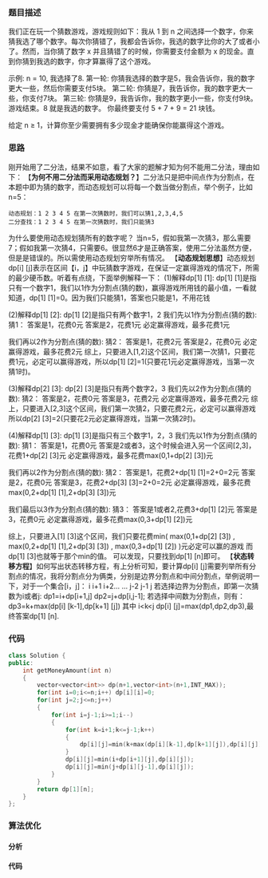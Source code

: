 ### 题目描述

我们正在玩一个猜数游戏，游戏规则如下：我从 1 到 n 之间选择一个数字，你来猜我选了哪个数字。每次你猜错了，我都会告诉你，我选的数字比你的大了或者小了。然而，当你猜了数字 x 并且猜错了的时候，你需要支付金额为 x 的现金。直到你猜到我选的数字，你才算赢得了这个游戏。

示例:
n = 10, 我选择了8.
第一轮: 你猜我选择的数字是5，我会告诉你，我的数字更大一些，然后你需要支付5块。
第二轮: 你猜是7，我告诉你，我的数字更大一些，你支付7块。
第三轮: 你猜是9，我告诉你，我的数字更小一些，你支付9块。
游戏结束。8 就是我选的数字。
你最终要支付 5 + 7 + 9 = 21 块钱。


给定 n ≥ 1，计算你至少需要拥有多少现金才能确保你能赢得这个游戏。

### 思路

刚开始用了二分法，结果不如意，看了大家的题解才知为何不能用二分法，理由如下：
【**为何不用二分法而采用动态规划？**】二分法只是把中间点作为分割点，在本题中即为猜的数字，而动态规划可以将每一个数当做分割点，举个例子，比如n=5：

```
动态规划：1 2 3 4 5 在第一次猜数时，我们可以猜1,2,3,4,5
二分查找：1 2 3 4 5 在第一次猜数时，我们只能猜3
```

为什么要使用动态规划猜所有的数字呢？
当n=5，假如我第一次猜3，那么需要7；假如我第一次猜4，只需要6。很显然6才是正确答案，使用二分法虽然方便，但是是错误的。所以需使用动态规划穷举所有情况。
【**动态规划思想**】动态规划dp[i] [j]表示在区间【i，j】中玩猜数字游戏，在保证一定赢得游戏的情况下，所需的最少硬币数。听着有点绕，下面举例解释一下：
(1)解释dp[1] [1]:
dp[1] [1]是指只有一个数字1，我们以1作为分割点(猜的数)，赢得游戏所用钱的最小值，一看就知道，dp[1] [1]=0。因为我们只能猜1，答案也只能是1，不用花钱

(2)解释dp[1] [2]:
dp[1] [2]是指只有两个数字1，2
我们先以1作为分割点(猜的数):
猜1：
答案是1，花费0元
答案是2，花费1元
必定赢得游戏，最多花费1元

我们再以2作为分割点(猜的数):
猜2：
答案是1，花费2元
答案是2，花费0元
必定赢得游戏，最多花费2元
综上，只要进入[1,2]这个区间，我们第一次猜1，只要花费1元，必定可以赢得游戏，所以dp[1] [2]=1(只要花1元必定赢得游戏，当第一次猜1时)。

(3)解释dp[2] [3]:
dp[2] [3]是指只有两个数字2，3
我们先以2作为分割点(猜的数):
猜2：
答案是2，花费0元
答案是3，花费2元
必定赢得游戏，最多花费2元
综上，只要进入[2,3]这个区间，我们第一次猜2，只要花费2元，必定可以赢得游戏所以dp[2] [3]=2(只要花2元必定赢得游戏，当第一次猜2时)。

(4)解释dp[1] [3]:
dp[1] [3]是指只有三个数字1，2，3
我们先以1作为分割点(猜的数):
猜1：
答案是1，花费0元
答案是2或者3，这个时候会进入另一个区间[2,3]，花费1+dp[2] [3]元
必定赢得游戏，最多花费max(0,1+dp[2] [3])元

我们再以2作为分割点(猜的数):
猜2：
答案是1，花费2+dp[1] [1]=2+0=2元
答案是2，花费0元
答案是3，花费2+dp[3] [3]=2+0=2元
必定赢得游戏，最多花费max(0,2+dp[1] [1],2+dp[3] [3])元

我们最后以3作为分割点(猜的数):
猜3：
答案是1或者2,花费3+dp[1] [2]元
答案是3，花费0元
必定赢得游戏，最多花费max(0,3+dp[1] [2])元

综上，只要进入[1] [3]这个区间，我们只要花费min( max(0,1+dp[2] [3]) , max(0,2+dp[1] [1],2+dp[3] [3]) , max(0,3+dp[1] [2]) )元必定可以赢的游戏
而dp[1] [3]也就等于那个min的值。
可以发现，只要找到dp[1] [n]即可。
【**状态转移方程**】如何写出状态转移方程，有上分析可知，要计算dp[i] [j]需要列举所有分割点的情况，我将分割点分为俩类，分别是边界分割点和中间分割点，举例说明一下，对于一个集合[i，j]：
i i+1 i+2... ... j-2 j-1 j
若选择边界为分割点，即第一次猜数为i或者j: dp1=i+dp[i+1,j]  dp2=j+dp[i,j-1];
若选择中间数为分割点，则有： dp3=k+max(dp[i] [k-1],dp[k+1] [j]) 其中   i<k<j
dp[i] [j]=max(dp1,dp2,dp3),最终答案dp[1] [n].

### 代码

```c++
class Solution {
public:
    int getMoneyAmount(int n) 
    {
        vector<vector<int>> dp(n+1,vector<int>(n+1,INT_MAX));
        for(int i=0;i<=n;i++) dp[i][i]=0;
        for(int j=2;j<=n;j++)
        {
            for(int i=j-1;i>=1;i--)
            {
                for(int k=i+1;k<=j-1;k++)
                {
                    dp[i][j]=min(k+max(dp[i][k-1],dp[k+1][j]),dp[i][j]);
                }
                dp[i][j]=min(i+dp[i+1][j],dp[i][j]);
                dp[i][j]=min(j+dp[i][j-1],dp[i][j]);
            }
        }
        return dp[1][n];
    }
};
```

### 算法优化

#### 分析

#### 代码

```c++

```

